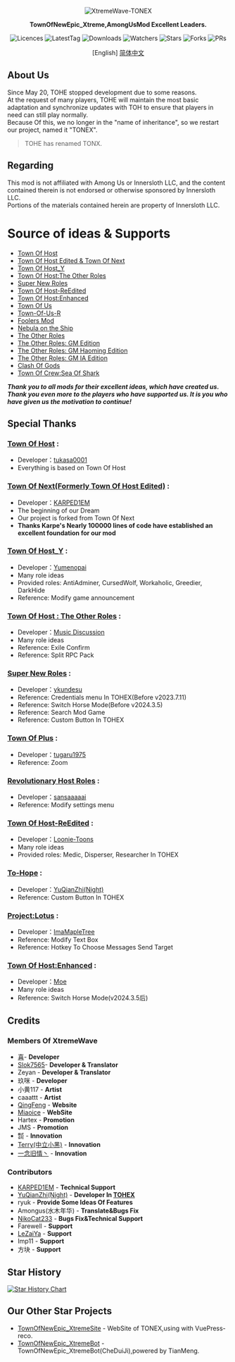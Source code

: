 <div align="center">
	
![XtremeWave-TONEX](https://github.com/QingFeng-awa/TownOfNewEpic_Xtreme/assets/151742581/d3ac3d89-170a-4613-b555-60621c8ba95b)

**TownOfNewEpic_Xtreme,AmongUsMod Excellent Leaders.**

<img src="https://badgen.net/github/license/XtremeWave/TownOfNewEpic_Xtreme" alt="Licences">
<img src="https://badgen.net/github/tag/XtremeWave/TownOfNewEpic_Xtreme" alt="LatestTag">
<img src="https://badgen.net/github/assets-dl/XtremeWave/TownOfNewEpic_Xtreme" alt="Downloads">
<img src="https://badgen.net/github/watchers/XtremeWave/TownOfNewEpic_Xtreme" alt="Watchers">
<img src="https://badgen.net/github/stars/XtremeWave/TownOfNewEpic_Xtreme" alt="Stars">
<img src="https://badgen.net/github/forks/XtremeWave/TownOfNewEpic_Xtreme" alt="Forks">
<img src="https://badgen.net/github/prs/XtremeWave/TownOfNewEpic_Xtreme" alt="PRs">

[English] [简体中文](README_zh.md)

</div>

## About Us
Since May 20, TOHE stopped development due to some reasons.<br>
At the request of many players, TOHE will maintain the most basic adaptation and synchronize updates with TOH to ensure that players in need can still play normally.<br>
Because Of this, we no longer in the "name of inheritance", so we restart our project, named it "TONEX".
> TOHE has renamed TONX.

## Regarding
This mod is not affiliated with Among Us or Innersloth LLC, and the content contained therein is not endorsed or otherwise sponsored by Innersloth LLC.<br>
Portions of the materials contained herein are property of Innersloth LLC.

# Source of ideas & Supports
 - [Town Of Host](https://github.com/tukasa0001/TownOfHost)
 - [Town Of Host Edited & Town Of Next](https://github.com/KARPED1EM/TownOfHostEdited)
 - [Town Of Host_Y](https://github.com/Yumenopai/TownOfHost_Y)
 - [Town Of Host:The Other Roles](https://github.com/music-discussion/TownOfHost-TheOtherRoles)
 - [Super New Roles](https://github.com/ykundesu/SuperNewRoles)
 - [Town Of Host-ReEdited](https://github.com/Loonie-Toons/TownOfHost-ReEdited)
 - [Town Of Host:Enhanced](https://github.com/0xDrMoe/TownofHost-Enhanced)
 - [Town Of Us](https://github.com/Loonie-Toons/TownOfHost-ReEdited)
 - [Town-Of-Us-R](https://github.com/eDonnes124/Town-Of-Us-R)
 - [Foolers Mod](https://github.com/MengTube/Foolers-Mod)
 - [Nebula on the Ship](https://github.com/Dolly1016/Nebula)
 - [The Other Roles](https://github.com/TheOtherRolesAU/TheOtherRoles)
 - [The Other Roles: GM Edition](https://github.com/yukinogatari/TheOtherRoles-GM)
 - [The Other Roles: GM Haoming Edition](https://github.com/haoming37/TheOtherRoles-GM-Haoming)
 - [The Other Roles: GM IA Edition](https://github.com/dabao40/TheOtherRolesGMIA)
 - [Clash Of Gods](https://github.com/CognifyDev/ClashOfGods)
 - [Town Of Crew:Sea Of Shark](https://github.com/yiTOC/TOCS)
 
***Thank you to all mods for their excellent ideas, which have created us.***<br>
***Thank you even more to the players who have supported us. It is you who have given us the motivation to continue!***

## Special Thanks
### [Town Of Host](https://github.com/tukasa0001/TownOfHost) :
 - Developer：[tukasa0001](https://github.com/tukasa0001)
 - Everything is based on Town Of Host
### [Town Of Next(Formerly Town Of Host Edited)](https://github.com/KARPED1EM/TownOfHostEdited) : 
 - Developer：[KARPED1EM](https://github.com/KARPED1EM)
 - The beginning of our Dream
 - Our project is forked from Town Of Next 
 - **Thanks Karpe's Nearly 100000 lines of code have established an excellent foundation for our mod**
### [Town Of Host_Y](https://github.com/Yumenopai/TownOfHost_Y) :
- Developer：[Yumenopai](https://github.com/Yumenopai)
- Many role ideas
- Provided roles: AntiAdminer, CursedWolf, Workaholic, Greedier, DarkHide
- Reference: Modify game announcement
### [Town Of Host : The Other Roles](https://github.com/music-discussion/TownOfHost-TheOtherRoles) :
- Developer：[Music Discussion](https://github.com/music-discussion)
- Many role ideas
- Reference: Exile Confirm
- Reference: Split RPC Pack
### [Super New Roles](https://github.com/ykundesu/SuperNewRoles) :
- Developer：[ykundesu](https://github.com/ykundesu)
- Reference: Credentials menu In TOHEX(Before v2023.7.11)
- Reference: Switch Horse Mode(Before v2024.3.5)
- Reference: Search Mod Game
- Reference: Custom Button In TOHEX
### [Town Of Plus](https://github.com/tugaru1975/TownOfPlus) :
 - Developer：[tugaru1975](https://github.com/tugaru1975)
 - Reference: Zoom
### [Revolutionary Host Roles](https://github.com/sansaaaaai/Revolutionary-host-roles) :
- Developer：[sansaaaaai](https://github.com/sansaaaaai)
- Reference: Modify settings menu 
### [Town Of Host-ReEdited](https://github.com/Loonie-Toons/TownOfHost-ReEdited) :
- Developer：[Loonie-Toons](https://github.com/Loonie-Toons)
- Many role ideas
- Provided roles: Medic, Disperser, Researcher In TOHEX
### [To-Hope](https://gitee.com/xigua_ya/to-hope) :
- Developer：[YuQianZhi(Night)](https://gitee.com/xigua_ya)
- Reference: Custom Button In TOHEX
### [Project:Lotus](https://github.com/ImaMapleTree/Lotus) :
- Developer：[ImaMapleTree](https://github.com/ImaMapleTree)
- Reference: Modify Text Box
- Reference: Hotkey To Choose Messages Send Target
### [Town Of Host:Enhanced](https://github.com/0xDrMoe/TownofHost-Enhanced) :
- Developer：[Moe](https://github.com/0xDrMoe)
- Many role ideas
- Reference: Switch Horse Mode(v2024.3.5后)

## Credits
### Members Of XtremeWave
 - [喜](https://github.com/Xieiawa)- **Developer**
 - [Slok7565](https://github.com/Slok7565)- **Developer &amp; Translator**
 - Zeyan - **Developer &amp; Translator**
 - 玖咪 - **Developer**
 - 小黄117 - **Artist**
 - caaattt - **Artist**
 - [QingFeng](https://github.com/QingFeng-awa) - **Website**
 - [Miaoice](https://github.com/Miaoice) - **WebSite**
 - Hartex - **Promotion**
 - JMS - **Promotion**
 - ㍿ - **Innovation**
 - [Terry(中立小黑)](https://github.com/ZhongLiXiaoHei) - **Innovation**
 - [一念旧情丶](https://github.com/ynjq) - **Innovation**

### Contributors
 - [KARPED1EM](https://github.com/KARPED1EM) - **Technical Support**
 - [YuQianZhi(Night)](https://gitee.com/xigua_ya) - **Developer In [TOHEX](https://tohex.cc)**
 - ryuk - **Provide Some Ideas Of Features**
 - Amongus(水木年华) - **Translate&Bugs Fix**
 - [NikoCat233]() - **Bugs Fix&Technical Support**
 - Farewell - **Support**
 - [LeZaiYa](https://github.com/LezaiYa1) - **Support**
 - Imp11 - **Support**
 - 方块 - **Support**

## Star History
[![Star History Chart](https://api.star-history.com/svg?repos=XtremeWave/TownOfNewEpic_Xtreme&type=Date)](https://star-history.com/#XtremeWave/TownOfNewEpic_Xtreme&Date)

## Our Other Star Projects
 - [TownOfNewEpic_XtremeSite](https://github.com/XtremeWave/TownOfNewEpic_XtremeSite) - WebSite of TONEX,using with VuePress-reco.
 - [TownOfNewEpic_XtremeBot](https://github.com/XtremeWave/TownOfNewEpic_XtremeBot) - TownOfNewEpic_XtremeBot(CheDuiJi),powered by TianMeng.
